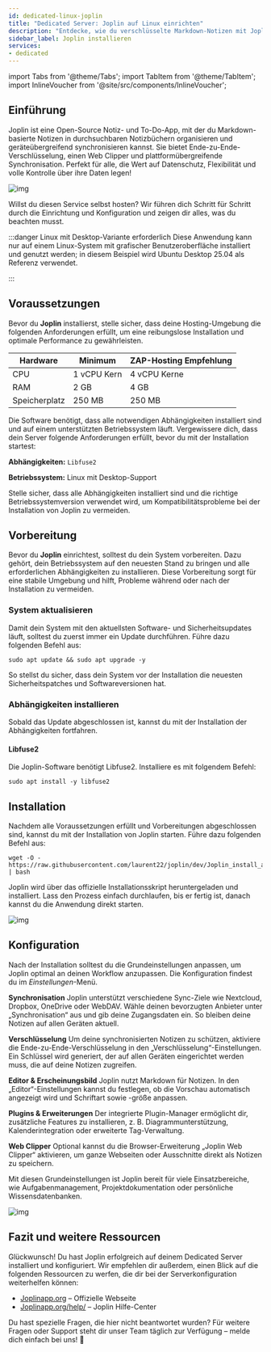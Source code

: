 ```yaml
---
id: dedicated-linux-joplin
title: "Dedicated Server: Joplin auf Linux einrichten"
description: "Entdecke, wie du verschlüsselte Markdown-Notizen mit Joplin geräteübergreifend organisierst und synchronisierst – für sicheres und flexibles Notizenmachen → Jetzt mehr erfahren"
sidebar_label: Joplin installieren
services:
- dedicated
---
```


import Tabs from '@theme/Tabs';
import TabItem from '@theme/TabItem';
import InlineVoucher from '@site/src/components/InlineVoucher';

## Einführung

Joplin ist eine Open-Source Notiz- und To-Do-App, mit der du Markdown-basierte Notizen in durchsuchbaren Notizbüchern organisieren und geräteübergreifend synchronisieren kannst. Sie bietet Ende-zu-Ende-Verschlüsselung, einen Web Clipper und plattformübergreifende Synchronisation. Perfekt für alle, die Wert auf Datenschutz, Flexibilität und volle Kontrolle über ihre Daten legen!

![img](https://screensaver01.zap-hosting.com/index.php/s/qfo8k2RXWPFqi3g/preview)

Willst du diesen Service selbst hosten? Wir führen dich Schritt für Schritt durch die Einrichtung und Konfiguration und zeigen dir alles, was du beachten musst.

:::danger Linux mit Desktop-Variante erforderlich
Diese Anwendung kann nur auf einem Linux-System mit grafischer Benutzeroberfläche installiert und genutzt werden; in diesem Beispiel wird Ubuntu Desktop 25.04 als Referenz verwendet.

:::

<InlineVoucher />



## Voraussetzungen

Bevor du **Joplin** installierst, stelle sicher, dass deine Hosting-Umgebung die folgenden Anforderungen erfüllt, um eine reibungslose Installation und optimale Performance zu gewährleisten.

| Hardware | Minimum | ZAP-Hosting Empfehlung |
| ---------- | ------------ | -------------------------- |
| CPU | 1 vCPU Kern | 4 vCPU Kerne |
| RAM | 2 GB | 4 GB |
| Speicherplatz | 250 MB | 250 MB |

Die Software benötigt, dass alle notwendigen Abhängigkeiten installiert sind und auf einem unterstützten Betriebssystem läuft. Vergewissere dich, dass dein Server folgende Anforderungen erfüllt, bevor du mit der Installation startest:

**Abhängigkeiten:** `Libfuse2`

**Betriebssystem:** Linux mit Desktop-Support

Stelle sicher, dass alle Abhängigkeiten installiert sind und die richtige Betriebssystemversion verwendet wird, um Kompatibilitätsprobleme bei der Installation von Joplin zu vermeiden.



## Vorbereitung

Bevor du **Joplin** einrichtest, solltest du dein System vorbereiten. Dazu gehört, dein Betriebssystem auf den neuesten Stand zu bringen und alle erforderlichen Abhängigkeiten zu installieren. Diese Vorbereitung sorgt für eine stabile Umgebung und hilft, Probleme während oder nach der Installation zu vermeiden.


### System aktualisieren
Damit dein System mit den aktuellsten Software- und Sicherheitsupdates läuft, solltest du zuerst immer ein Update durchführen. Führe dazu folgenden Befehl aus:

```
sudo apt update && sudo apt upgrade -y
```
So stellst du sicher, dass dein System vor der Installation die neuesten Sicherheitspatches und Softwareversionen hat.

### Abhängigkeiten installieren
Sobald das Update abgeschlossen ist, kannst du mit der Installation der Abhängigkeiten fortfahren.

#### Libfuse2
Die Joplin-Software benötigt Libfuse2. Installiere es mit folgendem Befehl: 
```
sudo apt install -y libfuse2
```




## Installation
Nachdem alle Voraussetzungen erfüllt und Vorbereitungen abgeschlossen sind, kannst du mit der Installation von Joplin starten. Führe dazu folgenden Befehl aus:

```
wget -O - https://raw.githubusercontent.com/laurent22/joplin/dev/Joplin_install_and_update.sh | bash
```

Joplin wird über das offizielle Installationsskript heruntergeladen und installiert. Lass den Prozess einfach durchlaufen, bis er fertig ist, danach kannst du die Anwendung direkt starten.



![img](https://screensaver01.zap-hosting.com/index.php/s/Af9xjkqz7TSr4sZ/preview)



## Konfiguration

Nach der Installation solltest du die Grundeinstellungen anpassen, um Joplin optimal an deinen Workflow anzupassen. Die Konfiguration findest du im *Einstellungen*-Menü.

**Synchronisation**
Joplin unterstützt verschiedene Sync-Ziele wie Nextcloud, Dropbox, OneDrive oder WebDAV. Wähle deinen bevorzugten Anbieter unter „Synchronisation“ aus und gib deine Zugangsdaten ein. So bleiben deine Notizen auf allen Geräten aktuell.

**Verschlüsselung**
Um deine synchronisierten Notizen zu schützen, aktiviere die Ende-zu-Ende-Verschlüsselung in den „Verschlüsselung“-Einstellungen. Ein Schlüssel wird generiert, der auf allen Geräten eingerichtet werden muss, die auf deine Notizen zugreifen.

**Editor & Erscheinungsbild**
Joplin nutzt Markdown für Notizen. In den „Editor“-Einstellungen kannst du festlegen, ob die Vorschau automatisch angezeigt wird und Schriftart sowie -größe anpassen.

**Plugins & Erweiterungen**
Der integrierte Plugin-Manager ermöglicht dir, zusätzliche Features zu installieren, z. B. Diagrammunterstützung, Kalenderintegration oder erweiterte Tag-Verwaltung.

**Web Clipper**
Optional kannst du die Browser-Erweiterung „Joplin Web Clipper“ aktivieren, um ganze Webseiten oder Ausschnitte direkt als Notizen zu speichern.

Mit diesen Grundeinstellungen ist Joplin bereit für viele Einsatzbereiche, wie Aufgabenmanagement, Projektdokumentation oder persönliche Wissensdatenbanken.



![img](https://screensaver01.zap-hosting.com/index.php/s/FyjyeF3EcRFe2qf/preview)




## Fazit und weitere Ressourcen

Glückwunsch! Du hast Joplin erfolgreich auf deinem Dedicated Server installiert und konfiguriert. Wir empfehlen dir außerdem, einen Blick auf die folgenden Ressourcen zu werfen, die dir bei der Serverkonfiguration weiterhelfen können:

- [Joplinapp.org](https://joplin.org/) – Offizielle Webseite
- [Joplinapp.org/help/](https://joplinapp.org/help/) – Joplin Hilfe-Center

Du hast spezielle Fragen, die hier nicht beantwortet wurden? Für weitere Fragen oder Support steht dir unser Team täglich zur Verfügung – melde dich einfach bei uns! 🙂



<InlineVoucher />
